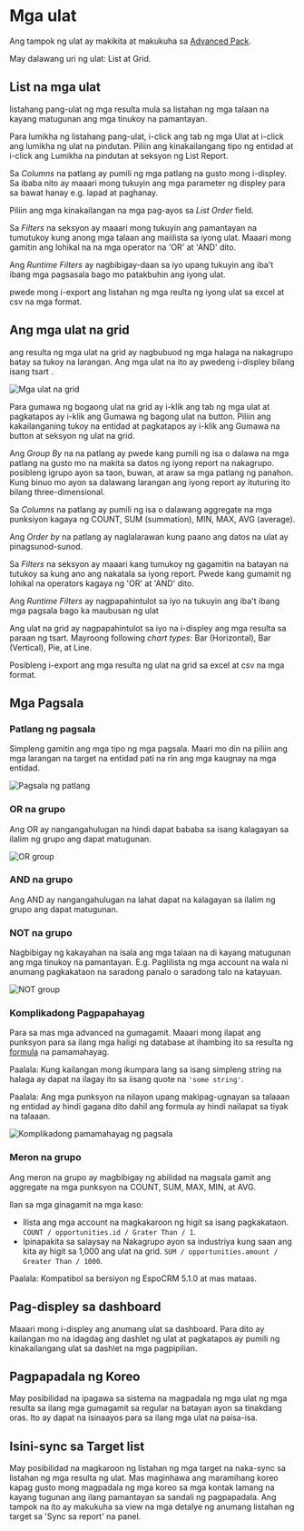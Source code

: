 # Mga ulat

Ang tampok ng ulat ay makikita at makukuha sa [Advanced Pack](https://www.espocrm.com/extensions/advanced-pack/).

May dalawang uri ng ulat: List at Grid.  

## List na mga ulat

listahang pang-ulat ng mga resulta mula sa listahan ng mga talaan na kayang matugunan ang mga tinukoy na pamantayan.

Para lumikha ng listahang pang-ulat, i-click ang tab ng mga Ulat at i-click ang lumikha ng ulat na pindutan. Piliin ang kinakailangang tipo ng entidad at i-click ang Lumikha na pindutan at seksyon ng List Report.

Sa _Columns_ na patlang ay pumili ng mga patlang na gusto mong i-displey. Sa ibaba nito ay maaari mong tukuyin ang mga parameter ng displey para sa bawat hanay e.g. lapad at paghanay.

Piliin ang mga kinakailangan na mga pag-ayos sa  _List Order_ field. 

Sa _Filters_ na seksyon ay maaari mong tukuyin ang pamantayan na tumutukoy kung anong mga talaan ang maiilista sa iyong ulat. Maaari mong gamitin ang lohikal na na mga operator na 'OR' at 'AND' dito.

Ang _Runtime Filters_ ay nagbibigay-daan sa iyo upang tukuyin ang iba't ibang mga pagsasala bago mo patakbuhin ang iyong ulat.

pwede mong i-export ang listahan ng mga reulta ng iyong ulat sa excel at csv na mga format.

## Ang mga ulat na grid

ang resulta ng mga ulat na grid ay nagbubuod ng mga halaga na nakagrupo batay sa tukoy na larangan. Ang mga ulat na ito ay pwedeng i-displey bilang isang tsart .

![Mga ulat na grid](https://raw.githubusercontent.com/espocrm/documentation/master/docs/_static/images/user-guide/reports/grid.png)

Para gumawa ng bogaong ulat na grid ay i-klik ang tab ng mga ulat at pagkatapos ay i-klik ang Gumawa ng bagong ulat na button. Piliin ang kakailanganing tukoy na entidad at pagkatapos ay i-klik ang Gumawa na button at seksyon ng ulat na grid.

Ang _Group By_ na na patlang ay pwede kang pumili ng isa o dalawa na mga patlang na gusto mo na makita sa datos ng iyong report na nakagrupo. posibleng igrupo ayon sa taon, buwan, at araw sa mga patlang ng panahon. Kung binuo mo ayon sa dalawang larangan ang iyong report ay ituturing ito bilang three-dimensional.

Sa _Columns_ na patlang ay pumili ng isa o dalawang aggregate na mga punksiyon kagaya ng  COUNT, SUM (summation), MIN, MAX, AVG (average).

Ang _Order by_ na patlang ay naglalarawan kung paano ang datos na ulat ay pinagsunod-sunod.

Sa _Filters_ na seksyon ay maaari kang tumukoy ng gagamitin na batayan na tutukoy sa kung ano ang nakatala sa iyong report. Pwede kang gumamit ng lohikal na operators kagaya ng 'OR' at 'AND' dito.

Ang _Runtime Filters_ ay nagpapahintulot sa iyo na tukuyin ang iba't ibang mga pagsala bago ka maubusan ng ulat

Ang ulat na grid ay nagpapahintulot sa iyo na i-displey ang mga resulta sa paraan ng tsart. Mayroong following _chart types_: Bar (Horizontal), Bar (Vertical), Pie, at Line.

Posibleng i-export ang mga resulta ng ulat na grid sa excel at csv na mga format.

## Mga Pagsala

### Patlang ng pagsala

Simpleng gamitin ang mga tipo ng mga pagsala. Maari mo din na piliin ang mga larangan na target na entidad pati na rin ang mga kaugnay na  mga entidad.

![Pagsala ng patlang](../_static/images/user-guide/reports/filter-field.png)


### OR na grupo

Ang OR ay nangangahulugan na hindi dapat bababa sa isang kalagayan sa ilalim ng grupo ang dapat matugunan.

![OR group](https://raw.githubusercontent.com/espocrm/documentation/master/docs/_static/images/user-guide/reports/filter-or.png)

### AND na grupo

Ang AND ay nangangahulugan na lahat dapat na kalagayan sa ilalim ng grupo ang dapat matugunan.

### NOT na grupo

Nagbibigay ng kakayahan na isala ang mga talaan na di kayang matugunan ang mga tinukoy na pamantayan. E.g. Paglilista ng mga account na wala ni anumang pagkakataon na saradong panalo o saradong talo na katayuan.

![NOT group](https://raw.githubusercontent.com/espocrm/documentation/master/docs/_static/images/user-guide/reports/filter-not.png)

### Komplikadong Pagpapahayag

Para sa mas mga advanced na gumagamit. Maaari mong ilapat ang punksyon para sa ilang mga haligi ng database at ihambing ito sa resulta ng [formula](../administration/formula.md) na pamamahayag.

Paalala: Kung kailangan mong ikumpara lang sa isang simpleng string na halaga ay dapat na ilagay ito sa iisang quote na `'some string'`.

Paalala: Ang mga punksyon na nilayon upang makipag-ugnayan sa talaaan ng entidad ay hindi gagana dito dahil ang formula ay hindi nailapat sa tiyak na talaaan.

![Komplikadong pamamahayag ng pagsala](https://raw.githubusercontent.com/espocrm/documentation/master/docs/_static/images/user-guide/reports/filter-complex.png)

### Meron na grupo

Ang meron na grupo ay magbibigay ng abilidad na magsala gamit ang aggregate na mga punksyon na COUNT, SUM, MAX, MIN, at AVG.

Ilan sa mga ginagamit na mga kaso:

* Ilista ang mga account na magkakaroon ng higit sa isang pagkakataon. `COUNT / opportunities.id / Grater Than / 1`.
* Ipinapakita sa salaysay na Nakagrupo ayon sa industriya kung saan ang kita ay higit sa 1,000 ang ulat na grid. `SUM / opportunities.amount / Greater Than / 1000`.

Paalala: Kompatibol sa bersiyon ng EspoCRM 5.1.0 at mas mataas.

## Pag-displey sa dashboard

Maaari mong i-displey ang anumang ulat sa dashboard. Para dito ay kailangan mo na idagdag ang dashlet ng ulat at pagkatapos ay pumili ng kinakailangang ulat sa dashlet na mga pagpipilian.

## Pagpapadala ng Koreo

May posibilidad na ipagawa sa sistema na magpadala ng mga ulat ng mga resulta sa ilang mga gumagamit sa regular na batayan ayon sa tinakdang oras. Ito ay dapat na isinaayos para sa ilang mga ulat na paisa-isa.

## Isini-sync sa Target list

May posibilidad na magkaroon ng listahan ng mga target na naka-sync sa listahan ng mga resulta ng ulat. Mas maginhawa ang maramihang koreo kapag gusto mong magpadala ng mga koreo sa mga kontak lamang na kayang tugunan ang ilang pamantayan sa sandali ng pagpapadala. Ang tampok na ito ay makukuha sa view na mga detalye ng anumang listahan ng target sa 'Sync sa report' na panel.
